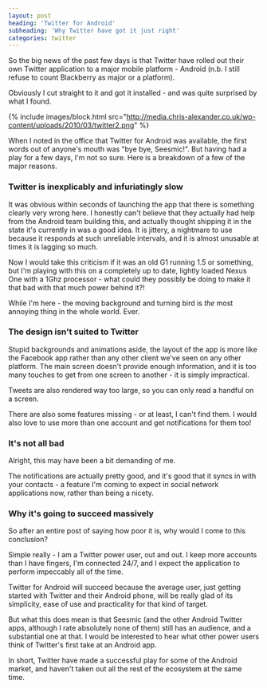 ```yaml
---
layout: post
heading: 'Twitter for Android'
subheading: 'Why Twitter have got it just right'
categories: twitter
---
```


So the big news of the past few days is that Twitter have rolled out their own Twitter application to a major mobile platform - Android (n.b. I still refuse to count Blackberry as major or a platform).

Obviously I cut straight to it and got it installed - and was quite surprised by what I found.

{% include images/block.html src="http://media.chris-alexander.co.uk/wp-content/uploads/2010/03/twitter2.png" %}

When I noted in the office that Twitter for Android was available, the first words out of anyone's mouth was "bye bye, Seesmic!". But having had a play for a few days, I'm not so sure. Here is a breakdown of a few of the major reasons.

### Twitter is inexplicably and infuriatingly slow

It was obvious within seconds of launching the app that there is something clearly very wrong here. I honestly can't believe that they actually had help from the Android team building this, and actually thought shipping it in the state it's currently in was a good idea. It is jittery, a nightmare to use because it responds at such unreliable intervals, and it is almost unusable at times it is lagging so much.

Now I would take this criticism if it was an old G1 running 1.5 or something, but I'm playing with this on a completely up to date, lightly loaded Nexus One with a 1Ghz processor - what could they possibly be doing to make it that bad with that much power behind it?!

While I'm here - the moving background and turning bird is *the* most annoying thing in the whole world. Ever.

### The design isn't suited to Twitter

Stupid backgrounds and animations aside, the layout of the app is more like the Facebook app rather than any other client we've seen on any other platform. The main screen doesn't provide enough information, and it is too many touches to get from one screen to another - it is simply impractical.

Tweets are also rendered way too large, so you can only read a handful on a screen.

There are also some features missing - or at least, I can't find them. I would also love to use more than one account and get notifications for them too!

### It's not all bad

Alright, this may have been a bit demanding of me.

The notifications are actually pretty good, and it's good that it syncs in with your contacts - a feature I'm coming to expect in social network applications now, rather than being a nicety.

### Why it's going to succeed massively

So after an entire post of saying how poor it is, why would I come to this conclusion?

Simple really - I am a Twitter power user, out and out. I keep more accounts than I have fingers, I'm connected 24/7, and I expect the application to perform impeccably all of the time.

Twitter for Android will succeed because the average user, just getting started with Twitter and their Android phone, will be really glad of its simplicity, ease of use and practicality for that kind of target.

But what this does mean is that Seesmic (and the other Android Twitter apps, although I rate absolutely none of them) still has an audience, and a substantial one at that. I would be interested to hear what other power users think of Twitter's first take at an Android app.

In short, Twitter have made a successful play for some of the Android market, and haven't taken out all the rest of the ecosystem at the same time.

